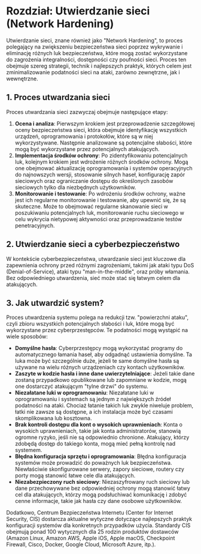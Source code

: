# Rozdział: Utwierdzanie sieci (Network Hardening)

Utwierdzanie sieci, znane również jako "Network Hardening", to proces polegający na zwiększeniu bezpieczeństwa sieci poprzez wykrywanie i eliminację różnych luk bezpieczeństwa, które mogą zostać wykorzystane do zagrożenia integralności, dostępności czy poufności sieci. Proces ten obejmuje szereg strategii, technik i najlepszych praktyk, których celem jest zminimalizowanie podatności sieci na ataki, zarówno zewnętrzne, jak i wewnętrzne.

## 1. Proces utwardzania sieci

Proces utwardzania sieci zazwyczaj obejmuje następujące etapy:

1. **Ocena i analiza**: Pierwszym krokiem jest przeprowadzenie szczegółowej oceny bezpieczeństwa sieci, która obejmuje identyfikację wszystkich urządzeń, oprogramowania i protokołów, które są w niej wykorzystywane. Następnie analizowane są potencjalne słabości, które mogą być wykorzystane przez potencjalnych atakujących.
2. **Implementacja środków ochrony**: Po zidentyfikowaniu potencjalnych luk, kolejnym krokiem jest wdrożenie różnych środków ochrony. Mogą one obejmować aktualizację oprogramowania i systemów operacyjnych do najnowszych wersji, stosowanie silnych haseł, konfigurację zapór sieciowych oraz ograniczanie dostępu do określonych zasobów sieciowych tylko dla niezbędnych użytkowników.
3. **Monitorowanie i testowanie**: Po wdrożeniu środków ochrony, ważne jest ich regularne monitorowanie i testowanie, aby upewnić się, że są skuteczne. Może to obejmować regularne skanowanie sieci w poszukiwaniu potencjalnych luk, monitorowanie ruchu sieciowego w celu wykrycia nietypowej aktywności oraz przeprowadzanie testów penetracyjnych.

## 2. Utwierdzanie sieci a cyberbezpieczeństwo

W kontekście cyberbezpieczeństwa, utwardzanie sieci jest kluczowe dla zapewnienia ochrony przed różnymi zagrożeniami, takimi jak ataki typu DoS (Denial-of-Service), ataki typu "man-in-the-middle", oraz próby włamania. Bez odpowiedniego utwardzenia, sieć może stać się łatwym celem dla atakujących.

## 3. Jak utwardzić system?

Proces utwardzenia systemu polega na redukcji tzw. "powierzchni ataku", czyli zbioru wszystkich potencjalnych słabości i luk, które mogą być wykorzystane przez cyberprzestępców. Te podatności mogą wystąpić na wiele sposobów:

- **Domyślne hasła**: Cyberprzestępcy mogą wykorzystać programy do automatycznego łamania haseł, aby odgadnąć ustawienia domyślne. Ta luka może być szczególnie duże, jeżeli te same domyślne hasła są używane na wielu różnych urządzeniach czy kontach użytkowników.
- **Zaszyte w kodzie hasła i inne dane uwierzytelniające**: Jeżeli takie dane zostaną przypadkowo opublikowane lub zapomniane w kodzie, mogą one dostarczyć atakującym "tylne drzwi" do systemu.
- **Niezałatane luki w oprogramowaniu**: Niezałatane luki w oprogramowaniu i systemach są jednym z największych źródeł podatności na ataki. Chociaż łatanie takich luk zwykle niweluje problem, łatki nie zawsze są dostępne, a ich instalacja może być czasami skomplikowana lub kosztowna.
- **Brak kontroli dostępu dla kont o wysokich uprawnieniach**: Konta o wysokich uprawnieniach, takie jak konta administratorów, stanowią ogromne ryzyko, jeśli nie są odpowiednio chronione. Atakujący, którzy zdobędą dostęp do takiego konta, mogą mieć pełną kontrolę nad systemem.
- **Błędna konfiguracja sprzętu i oprogramowania**: Błędna konfiguracja systemów może prowadzić do poważnych luk bezpieczeństwa. Niewłaściwie skonfigurowane serwery, zapory sieciowe, routery czy porty mogą stanowić łatwe cele dla atakujących.
- **Niezabezpieczony ruch sieciowy**: Niezaszyfrowany ruch sieciowy lub dane przechowywane bez odpowiedniej ochrony mogą stanowić łatwy cel dla atakujących, którzy mogą podsłuchiwać komunikację i zdobyć cenne informacje, takie jak hasła czy dane osobowe użytkowników.

Dodatkowo, Centrum Bezpieczeństwa Internetu (Center for Internet Security, CIS) dostarcza aktualne wytyczne dotyczące najlepszych praktyk konfiguracji systemów dla konkretnych przypadków użycia. Standardy CIS obejmują ponad 100 wytycznych dla 25 rodzin produktów dostawców (Amazon Linux, Amazon AWS, Apple iOS, Apple macOS, Checkpoint Firewall, Cisco, Docker, Google Cloud, Microsoft Azure, itp.).